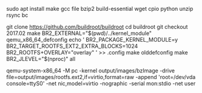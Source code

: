sudo apt install make gcc file bzip2 build-essential wget cpio python unzip rsync bc

git clone https://github.com/buildroot/buildroot
cd buildroot
git checkout 2017.02
make BR2_EXTERNAL="$(pwd)/../kernel_module" qemu_x86_64_defconfig
echo '
BR2_PACKAGE_KERNEL_MODULE=y
BR2_TARGET_ROOTFS_EXT2_EXTRA_BLOCKS=1024
BR2_ROOTFS+OVERLAY="overlay"
' >> .config
make olddefconfig
make BR2_JLEVEL="$(nproc)" all

qemu-system-x86_64 -M pc -kernel output/images/bzImage -drive file=output/images/rootfs.ext2,if=virtio,format=raw -append 'root=/dev/vda console=ttyS0' -net nic,model=virtio -nographic -serial mon:stdio -net user
